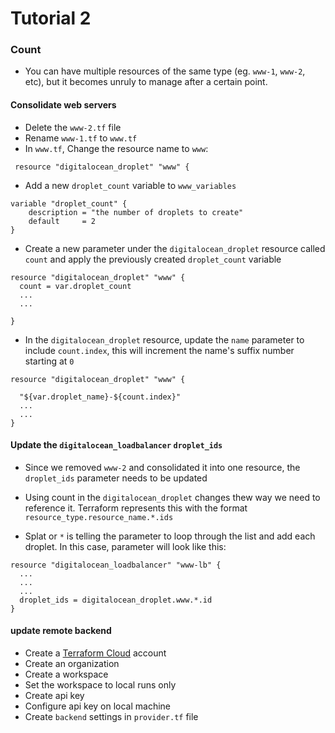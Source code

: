 # Tutorial 2


### Count 


* You can have multiple resources of the same type (eg. `www-1`, `www-2`, etc), but it becomes unruly to manage after a certain point.

#### Consolidate web servers

* Delete the `www-2.tf` file
* Rename `www-1.tf` to `www.tf`
* In `www.tf`, Change the resource name to `www`:

```
 resource "digitalocean_droplet" "www" {
```

* Add a new `droplet_count` variable to `www_variables`

```
variable "droplet_count" {
    description = "the number of droplets to create"
    default     = 2
}
```

* Create a new parameter under the `digitalocean_droplet` resource called `count` and apply the previously created `droplet_count` variable

```
resource "digitalocean_droplet" "www" {
  count = var.droplet_count
  ...
  ...

}
```

* In the `digitalocean_droplet` resource, update the `name` parameter to include `count.index`, this will increment the name's suffix number starting at `0`

```
resource "digitalocean_droplet" "www" {

  "${var.droplet_name}-${count.index}"
  ...
  ...
}
```


#### Update the `digitalocean_loadbalancer` `droplet_ids`

* Since we removed `www-2` and consolidated it into one resource, the `droplet_ids` parameter needs to be updated

* Using count in the `digitalocean_droplet` changes thew way we need to reference it. Terraform represents this with the format `resource_type.resource_name.*.ids` 
* Splat or `*` is telling the parameter to loop through the list and add each droplet. In this case, parameter will look like this:

```
resource "digitalocean_loadbalancer" "www-lb" {
  ...
  ...
  ...
  droplet_ids = digitalocean_droplet.www.*.id
}
```



#### update remote backend 

* Create a [Terraform Cloud](app.terraform.io) account
* Create an organization
* Create a workspace
* Set the workspace to local runs only
* Create api key
* Configure api key on local machine 
* Create `backend` settings in `provider.tf` file 

